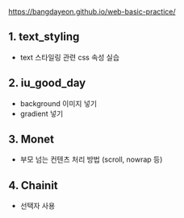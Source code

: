 https://bangdayeon.github.io/web-basic-practice/

## 1. text_styling
- text 스타일링 관련 css 속성 실습
## 2. iu_good_day
- background 이미지 넣기
- gradient 넣기
## 3. Monet
- 부모 넘는 컨텐츠 처리 방법 (scroll, nowrap 등)
## 4. Chainit
- 선택자 사용
